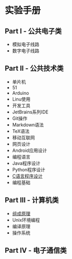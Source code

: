 # 实验手册

## Part I - 公共电子类
* 模拟电子线路
* 数字电子线路


## Part II - 公共技术类
* 单片机
 * 51 
 * Arduino 
* Linu使用
* 开发工具
 * JetBrains系列IDE
 * Git操作
 * Markdown语法
 * TeX语法
* 移动互联网
 * 网页设计 
 * Android应用设计
* 编程语言
 * Java程序设计
 * Python程序设计
 * [C语言程序设计](common/lang-c/README.md)
 * 编程基础


## Part III - 计算机类
* [组成原理](cs/zuchen/README.md)
* Unix环境编程
* 编译原理
* 操作系统


## Part IV - 电子通信类

